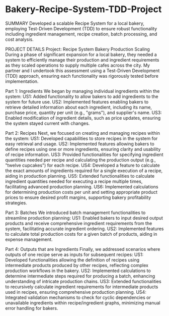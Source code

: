 # Bakery-Recipe-System-TDD-Project

SUMMARY
Developed a scalable Recipe System for a local bakery, employing Test-Driven Development (TDD) to ensure robust functionality including ingredient management, recipe creation, batch processing, and cost analysis.

PROJECT DETAILS
Project: Recipe System
Bakery Production Scaling
During a phase of significant expansion for a local bakery, they needed a system to efficiently manage their production and ingredient requirements as they scaled operations to supply multiple cafes across the city. My partner and I undertook this assessment using a Test-Driven Development (TDD) approach, ensuring each functionality was rigorously tested before implementation.

Part 1: Ingredients
We began by managing individual ingredients within the system:
US1: Added functionality to allow bakers to add ingredients to the system for future use.
US2: Implemented features enabling bakers to retrieve detailed information about each ingredient, including its name, purchase price, quantity per unit (e.g., "grams"), and supplier's name.
US3: Enabled modification of ingredient details, such as price updates, ensuring the system stayed current with changes.


Part 2: Recipes
Next, we focused on creating and managing recipes within the system:
US1: Developed capabilities to store recipes in the system for easy retrieval and usage.
US2: Implemented features allowing bakers to define recipes using one or more ingredients, ensuring clarity and usability of recipe information.
US3: Provided functionalities for specifying ingredient quantities needed per recipe and calculating the production output (e.g., "twelve cupcakes") for each recipe.
US4: Developed a feature to calculate the exact amounts of ingredients required for a single execution of a recipe, aiding in production planning.
US5: Extended functionalities to calculate ingredient quantities needed for executing a recipe multiple times, facilitating advanced production planning.
US6: Implemented calculations for determining production costs per unit and setting appropriate product prices to ensure desired profit margins, supporting bakery profitability strategies.

Part 3: Batches
We introduced batch management functionalities to streamline production planning:
US1: Enabled bakers to input desired output products and receive comprehensive ingredient requirements from the system, facilitating accurate ingredient ordering.
US2: Implemented features to calculate total production costs for a given batch of products, aiding in expense management.

Part 4: Outputs that are Ingredients
Finally, we addressed scenarios where outputs of one recipe serve as inputs for subsequent recipes:
US1: Developed functionalities allowing the definition of recipes using intermediate products produced by other recipes, reflecting complex production workflows in the bakery.
US2: Implemented calculations to determine intermediate steps required for producing a batch, enhancing understanding of intricate production chains.
US3: Extended functionalities to recursively calculate ingredient requirements for intermediate products used in recipes, ensuring comprehensive production planning.
US4: Integrated validation mechanisms to check for cyclic dependencies or unavailable ingredients within recipe/ingredient graphs, minimizing manual error handling for bakers.

